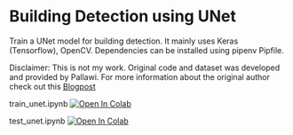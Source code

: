 # Building Detection using UNet

Train a UNet model for building detection. It mainly uses Keras (Tensorflow), OpenCV.
Dependencies can be installed using pipenv Pipfile.

Disclaimer: This is not my work. Original code and dataset was developed and provided by Pallawi.
For more information about the original author check out this [Blogpost](https://medium.com/@pallawi.ds/semantic-segmentation-with-u-net-train-and-test-on-your-custom-data-in-keras-39e4f972ec89 "Blog post")

train_unet.ipynb [![Open In Colab](https://colab.research.google.com/assets/colab-badge.svg)](https://colab.research.google.com/github/VaasuDevanS/Building-Detection-UNet/blob/master/train_unet.ipynb)

test_unet.ipynb [![Open In Colab](https://colab.research.google.com/assets/colab-badge.svg)](https://colab.research.google.com/github/VaasuDevanS/Building-Detection-UNet/blob/master/test_unet.ipynb)
